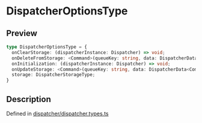
      
# DispatcherOptionsType

<div class="api-docs__section" data-reactroot="">

## Preview

</div><div class="api-docs__preview type" data-reactroot="">

```ts
type DispatcherOptionsType = {
  onClearStorage: (dispatcherInstance: Dispatcher) => void; 
  onDeleteFromStorage: <Command>(queueKey: string, data: DispatcherData<Command>) => void; 
  onInitialization: (dispatcherInstance: Dispatcher) => void; 
  onUpdateStorage: <Command>(queueKey: string, data: DispatcherData<Command>) => void; 
  storage: DispatcherStorageType; 
}
```

</div><div class="api-docs__section" data-reactroot="">

## Description

</div><div class="api-docs__description" data-reactroot=""><span class="api-docs__do-not-parse">



</span></div><div class="api-docs__definition" data-reactroot="">

Defined in [dispatcher/dispatcher.types.ts](https://github.com/BetterTyped/hyper-fetch/blob/089b54eb/packages/core/src/dispatcher/dispatcher.types.ts#L4)

</div>